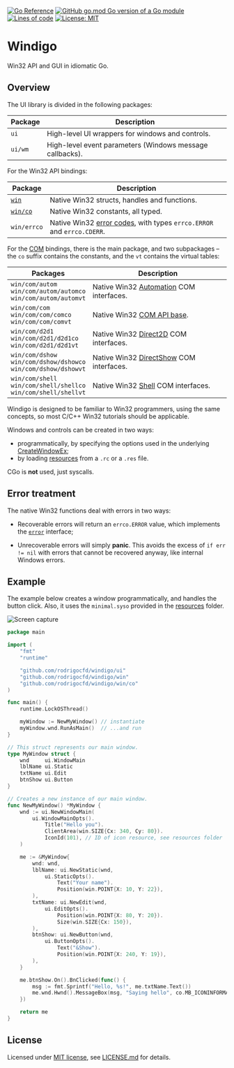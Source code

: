 [![Go Reference](https://pkg.go.dev/badge/github.com/rodrigocfd/windigo.svg)](https://pkg.go.dev/github.com/rodrigocfd/windigo)
[![GitHub go.mod Go version of a Go module](https://img.shields.io/github/go-mod/go-version/rodrigocfd/windigo.svg)](https://github.com/rodrigocfd/windigo)
[![Lines of code](https://tokei.rs/b1/github/rodrigocfd/windigo)](https://github.com/rodrigocfd/windigo)
[![License: MIT](https://img.shields.io/badge/License-MIT-yellow.svg)](https://opensource.org/licenses/MIT)

# Windigo

Win32 API and GUI in idiomatic Go.

## Overview

The UI library is divided in the following packages:

| Package | Description |
| - | - |
| `ui` | High-level UI wrappers for windows and controls. |
| `ui/wm` | High-level event parameters (Windows message callbacks). |

For the Win32 API bindings:

| Package | Description |
| - | - |
| [`win`](win/) | Native Win32 structs, handles and functions. |
| [`win/co`](win/co/) | Native Win32 constants, all typed. |
| `win/errco` | Native Win32 [error codes](https://learn.microsoft.com/en-us/windows/win32/debug/system-error-codes), with types `errco.ERROR` and `errco.CDERR`. |

For the [COM](win/com/) bindings, there is the main package, and two subpackages – the `co` suffix contains the constants, and the `vt` contains the virtual tables:

| Packages | Description |
| - | - |
| `win/com/autom`<br>`win/com/autom/automco`<br>`win/com/autom/automvt` | Native Win32 [Automation](https://learn.microsoft.com/en-us/windows/win32/api/_automat/) COM interfaces. |
| `win/com/com`<br>`win/com/com/comco`<br>`win/com/com/comvt` | Native Win32 [COM API base](https://learn.microsoft.com/en-us/windows/win32/api/_com/). |
| `win/com/d2d1`<br>`win/com/d2d1/d2d1co`<br>`win/com/d2d1/d2d1vt` | Native Win32 [Direct2D](https://learn.microsoft.com/en-us/windows/win32/direct2d/direct2d-portal) COM interfaces. |
| `win/com/dshow`<br>`win/com/dshow/dshowco`<br>`win/com/dshow/dshowvt` | Native Win32 [DirectShow](https://learn.microsoft.com/en-us/windows/win32/directshow/directshow) COM interfaces. |
| `win/com/shell`<br>`win/com/shell/shellco`<br>`win/com/shell/shellvt` | Native Win32 [Shell](https://learn.microsoft.com/en-us/windows/win32/api/_shell/) COM interfaces. |

Windigo is designed to be familiar to Win32 programmers, using the same concepts, so most C/C++ Win32 tutorials should be applicable.

Windows and controls can be created in two ways:

* programmatically, by specifying the options used in the underlying [CreateWindowEx](https://learn.microsoft.com/en-us/windows/win32/api/winuser/nf-winuser-createwindowexw);
* by loading [resources](https://en.wikipedia.org/wiki/Resource_(Windows)#Resource_software) from a `.rc` or a `.res` file.

CGo is **not** used, just syscalls.

## Error treatment

The native Win32 functions deal with errors in two ways:

* Recoverable errors will return an `errco.ERROR` value, which implements the [`error`](https://golang.org/pkg/builtin/#error) interface;

* Unrecoverable errors will simply **panic**. This avoids the excess of `if err != nil` with errors that cannot be recovered anyway, like internal Windows errors.

## Example

The example below creates a window programmatically, and handles the button click. Also, it uses the `minimal.syso` provided in the [resources](resources/) folder.

![Screen capture](example.gif)

```go
package main

import (
    "fmt"
    "runtime"

    "github.com/rodrigocfd/windigo/ui"
    "github.com/rodrigocfd/windigo/win"
    "github.com/rodrigocfd/windigo/win/co"
)

func main() {
    runtime.LockOSThread()

    myWindow := NewMyWindow() // instantiate
    myWindow.wnd.RunAsMain()  // ...and run
}

// This struct represents our main window.
type MyWindow struct {
    wnd     ui.WindowMain
    lblName ui.Static
    txtName ui.Edit
    btnShow ui.Button
}

// Creates a new instance of our main window.
func NewMyWindow() *MyWindow {
    wnd := ui.NewWindowMain(
        ui.WindowMainOpts().
            Title("Hello you").
            ClientArea(win.SIZE{Cx: 340, Cy: 80}).
            IconId(101), // ID of icon resource, see resources folder
    )

    me := &MyWindow{
        wnd: wnd,
        lblName: ui.NewStatic(wnd,
            ui.StaticOpts().
                Text("Your name").
                Position(win.POINT{X: 10, Y: 22}),
        ),
        txtName: ui.NewEdit(wnd,
            ui.EditOpts().
                Position(win.POINT{X: 80, Y: 20}).
                Size(win.SIZE{Cx: 150}),
        ),
        btnShow: ui.NewButton(wnd,
            ui.ButtonOpts().
                Text("&Show").
                Position(win.POINT{X: 240, Y: 19}),
        ),
    }

    me.btnShow.On().BnClicked(func() {
        msg := fmt.Sprintf("Hello, %s!", me.txtName.Text())
        me.wnd.Hwnd().MessageBox(msg, "Saying hello", co.MB_ICONINFORMATION)
    })

    return me
}
```

## License

Licensed under [MIT license](https://opensource.org/licenses/MIT), see [LICENSE.md](LICENSE.md) for details.

